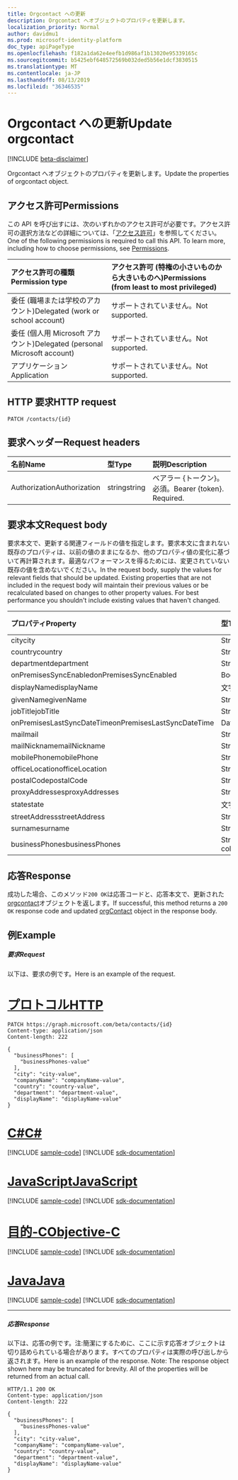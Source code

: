 ```yaml
---
title: Orgcontact への更新
description: Orgcontact へオブジェクトのプロパティを更新します。
localization_priority: Normal
author: davidmu1
ms.prod: microsoft-identity-platform
doc_type: apiPageType
ms.openlocfilehash: f182a1da62e4eefb1d986af1b13020e95339165c
ms.sourcegitcommit: b5425ebf648572569b032ded5b56e1dcf3830515
ms.translationtype: MT
ms.contentlocale: ja-JP
ms.lasthandoff: 08/13/2019
ms.locfileid: "36346535"
---
```

# <a name="update-orgcontact"></a><span data-ttu-id="2557f-103">Orgcontact への更新</span><span class="sxs-lookup"><span data-stu-id="2557f-103">Update orgcontact</span></span>

[!INCLUDE [beta-disclaimer](../../includes/beta-disclaimer.md)]

<span data-ttu-id="2557f-104">Orgcontact へオブジェクトのプロパティを更新します。</span><span class="sxs-lookup"><span data-stu-id="2557f-104">Update the properties of orgcontact object.</span></span>
## <a name="permissions"></a><span data-ttu-id="2557f-105">アクセス許可</span><span class="sxs-lookup"><span data-stu-id="2557f-105">Permissions</span></span>
<span data-ttu-id="2557f-p101">この API を呼び出すには、次のいずれかのアクセス許可が必要です。アクセス許可の選択方法などの詳細については、「[アクセス許可](/graph/permissions-reference)」を参照してください。</span><span class="sxs-lookup"><span data-stu-id="2557f-p101">One of the following permissions is required to call this API. To learn more, including how to choose permissions, see [Permissions](/graph/permissions-reference).</span></span>

|<span data-ttu-id="2557f-108">アクセス許可の種類</span><span class="sxs-lookup"><span data-stu-id="2557f-108">Permission type</span></span>      | <span data-ttu-id="2557f-109">アクセス許可 (特権の小さいものから大きいものへ)</span><span class="sxs-lookup"><span data-stu-id="2557f-109">Permissions (from least to most privileged)</span></span>              |
|:--------------------|:---------------------------------------------------------|
|<span data-ttu-id="2557f-110">委任 (職場または学校のアカウント)</span><span class="sxs-lookup"><span data-stu-id="2557f-110">Delegated (work or school account)</span></span> | <span data-ttu-id="2557f-111">サポートされていません。</span><span class="sxs-lookup"><span data-stu-id="2557f-111">Not supported.</span></span>    |
|<span data-ttu-id="2557f-112">委任 (個人用 Microsoft アカウント)</span><span class="sxs-lookup"><span data-stu-id="2557f-112">Delegated (personal Microsoft account)</span></span> | <span data-ttu-id="2557f-113">サポートされていません。</span><span class="sxs-lookup"><span data-stu-id="2557f-113">Not supported.</span></span>    |
|<span data-ttu-id="2557f-114">アプリケーション</span><span class="sxs-lookup"><span data-stu-id="2557f-114">Application</span></span> | <span data-ttu-id="2557f-115">サポートされていません。</span><span class="sxs-lookup"><span data-stu-id="2557f-115">Not supported.</span></span> |

## <a name="http-request"></a><span data-ttu-id="2557f-116">HTTP 要求</span><span class="sxs-lookup"><span data-stu-id="2557f-116">HTTP request</span></span>
<!-- { "blockType": "ignored" } -->
```http
PATCH /contacts/{id}
```
## <a name="request-headers"></a><span data-ttu-id="2557f-117">要求ヘッダー</span><span class="sxs-lookup"><span data-stu-id="2557f-117">Request headers</span></span>
| <span data-ttu-id="2557f-118">名前</span><span class="sxs-lookup"><span data-stu-id="2557f-118">Name</span></span>       | <span data-ttu-id="2557f-119">型</span><span class="sxs-lookup"><span data-stu-id="2557f-119">Type</span></span> | <span data-ttu-id="2557f-120">説明</span><span class="sxs-lookup"><span data-stu-id="2557f-120">Description</span></span>|
|:-----------|:------|:----------|
| <span data-ttu-id="2557f-121">Authorization</span><span class="sxs-lookup"><span data-stu-id="2557f-121">Authorization</span></span>  | <span data-ttu-id="2557f-122">string</span><span class="sxs-lookup"><span data-stu-id="2557f-122">string</span></span>  | <span data-ttu-id="2557f-p102">ベアラー {トークン}。必須。</span><span class="sxs-lookup"><span data-stu-id="2557f-p102">Bearer {token}. Required.</span></span> |

## <a name="request-body"></a><span data-ttu-id="2557f-125">要求本文</span><span class="sxs-lookup"><span data-stu-id="2557f-125">Request body</span></span>
<span data-ttu-id="2557f-p103">要求本文で、更新する関連フィールドの値を指定します。要求本文に含まれない既存のプロパティは、以前の値のままになるか、他のプロパティ値の変化に基づいて再計算されます。最適なパフォーマンスを得るためには、変更されていない既存の値を含めないでください。</span><span class="sxs-lookup"><span data-stu-id="2557f-p103">In the request body, supply the values for relevant fields that should be updated. Existing properties that are not included in the request body will maintain their previous values or be recalculated based on changes to other property values. For best performance you shouldn't include existing values that haven't changed.</span></span>

| <span data-ttu-id="2557f-129">プロパティ</span><span class="sxs-lookup"><span data-stu-id="2557f-129">Property</span></span>     | <span data-ttu-id="2557f-130">型</span><span class="sxs-lookup"><span data-stu-id="2557f-130">Type</span></span>   |<span data-ttu-id="2557f-131">説明</span><span class="sxs-lookup"><span data-stu-id="2557f-131">Description</span></span>|
|:---------------|:--------|:----------|
|<span data-ttu-id="2557f-132">city</span><span class="sxs-lookup"><span data-stu-id="2557f-132">city</span></span>|<span data-ttu-id="2557f-133">String</span><span class="sxs-lookup"><span data-stu-id="2557f-133">String</span></span>||
|<span data-ttu-id="2557f-134">country</span><span class="sxs-lookup"><span data-stu-id="2557f-134">country</span></span>|<span data-ttu-id="2557f-135">String</span><span class="sxs-lookup"><span data-stu-id="2557f-135">String</span></span>||
|<span data-ttu-id="2557f-136">department</span><span class="sxs-lookup"><span data-stu-id="2557f-136">department</span></span>|<span data-ttu-id="2557f-137">String</span><span class="sxs-lookup"><span data-stu-id="2557f-137">String</span></span>||
|<span data-ttu-id="2557f-138">onPremisesSyncEnabled</span><span class="sxs-lookup"><span data-stu-id="2557f-138">onPremisesSyncEnabled</span></span>|<span data-ttu-id="2557f-139">Boolean</span><span class="sxs-lookup"><span data-stu-id="2557f-139">Boolean</span></span>||
|<span data-ttu-id="2557f-140">displayName</span><span class="sxs-lookup"><span data-stu-id="2557f-140">displayName</span></span>|<span data-ttu-id="2557f-141">文字列</span><span class="sxs-lookup"><span data-stu-id="2557f-141">String</span></span>||
|<span data-ttu-id="2557f-142">givenName</span><span class="sxs-lookup"><span data-stu-id="2557f-142">givenName</span></span>|<span data-ttu-id="2557f-143">String</span><span class="sxs-lookup"><span data-stu-id="2557f-143">String</span></span>||
|<span data-ttu-id="2557f-144">jobTitle</span><span class="sxs-lookup"><span data-stu-id="2557f-144">jobTitle</span></span>|<span data-ttu-id="2557f-145">String</span><span class="sxs-lookup"><span data-stu-id="2557f-145">String</span></span>||
|<span data-ttu-id="2557f-146">onPremisesLastSyncDateTime</span><span class="sxs-lookup"><span data-stu-id="2557f-146">onPremisesLastSyncDateTime</span></span>|<span data-ttu-id="2557f-147">DateTimeOffset</span><span class="sxs-lookup"><span data-stu-id="2557f-147">DateTimeOffset</span></span>||
|<span data-ttu-id="2557f-148">mail</span><span class="sxs-lookup"><span data-stu-id="2557f-148">mail</span></span>|<span data-ttu-id="2557f-149">String</span><span class="sxs-lookup"><span data-stu-id="2557f-149">String</span></span>||
|<span data-ttu-id="2557f-150">mailNickname</span><span class="sxs-lookup"><span data-stu-id="2557f-150">mailNickname</span></span>|<span data-ttu-id="2557f-151">String</span><span class="sxs-lookup"><span data-stu-id="2557f-151">String</span></span>||
|<span data-ttu-id="2557f-152">mobilePhone</span><span class="sxs-lookup"><span data-stu-id="2557f-152">mobilePhone</span></span>|<span data-ttu-id="2557f-153">String</span><span class="sxs-lookup"><span data-stu-id="2557f-153">String</span></span>||
|<span data-ttu-id="2557f-154">officeLocation</span><span class="sxs-lookup"><span data-stu-id="2557f-154">officeLocation</span></span>|<span data-ttu-id="2557f-155">String</span><span class="sxs-lookup"><span data-stu-id="2557f-155">String</span></span>||
|<span data-ttu-id="2557f-156">postalCode</span><span class="sxs-lookup"><span data-stu-id="2557f-156">postalCode</span></span>|<span data-ttu-id="2557f-157">String</span><span class="sxs-lookup"><span data-stu-id="2557f-157">String</span></span>||
|<span data-ttu-id="2557f-158">proxyAddresses</span><span class="sxs-lookup"><span data-stu-id="2557f-158">proxyAddresses</span></span>|<span data-ttu-id="2557f-159">String</span><span class="sxs-lookup"><span data-stu-id="2557f-159">String</span></span>||
|<span data-ttu-id="2557f-160">state</span><span class="sxs-lookup"><span data-stu-id="2557f-160">state</span></span>|<span data-ttu-id="2557f-161">文字列型 (String)</span><span class="sxs-lookup"><span data-stu-id="2557f-161">String</span></span>||
|<span data-ttu-id="2557f-162">streetAddress</span><span class="sxs-lookup"><span data-stu-id="2557f-162">streetAddress</span></span>|<span data-ttu-id="2557f-163">String</span><span class="sxs-lookup"><span data-stu-id="2557f-163">String</span></span>||
|<span data-ttu-id="2557f-164">surname</span><span class="sxs-lookup"><span data-stu-id="2557f-164">surname</span></span>|<span data-ttu-id="2557f-165">String</span><span class="sxs-lookup"><span data-stu-id="2557f-165">String</span></span>||
|<span data-ttu-id="2557f-166">businessPhones</span><span class="sxs-lookup"><span data-stu-id="2557f-166">businessPhones</span></span>|<span data-ttu-id="2557f-167">String collection</span><span class="sxs-lookup"><span data-stu-id="2557f-167">String collection</span></span>||

## <a name="response"></a><span data-ttu-id="2557f-168">応答</span><span class="sxs-lookup"><span data-stu-id="2557f-168">Response</span></span>

<span data-ttu-id="2557f-169">成功した場合、このメソッド`200 OK`は応答コードと、応答本文で、更新された[orgcontact](../resources/orgcontact.md)オブジェクトを返します。</span><span class="sxs-lookup"><span data-stu-id="2557f-169">If successful, this method returns a `200 OK` response code and updated [orgContact](../resources/orgcontact.md) object in the response body.</span></span>
## <a name="example"></a><span data-ttu-id="2557f-170">例</span><span class="sxs-lookup"><span data-stu-id="2557f-170">Example</span></span>
##### <a name="request"></a><span data-ttu-id="2557f-171">要求</span><span class="sxs-lookup"><span data-stu-id="2557f-171">Request</span></span>
<span data-ttu-id="2557f-172">以下は、要求の例です。</span><span class="sxs-lookup"><span data-stu-id="2557f-172">Here is an example of the request.</span></span>

# <a name="httptabhttp"></a>[<span data-ttu-id="2557f-173">プロトコル</span><span class="sxs-lookup"><span data-stu-id="2557f-173">HTTP</span></span>](#tab/http)
<!-- {
  "blockType": "request",
  "name": "update_orgcontact"
}-->
```http
PATCH https://graph.microsoft.com/beta/contacts/{id}
Content-type: application/json
Content-length: 222

{
  "businessPhones": [
    "businessPhones-value"
  ],
  "city": "city-value",
  "companyName": "companyName-value",
  "country": "country-value",
  "department": "department-value",
  "displayName": "displayName-value"
}
```
# <a name="ctabcsharp"></a>[<span data-ttu-id="2557f-174">C#</span><span class="sxs-lookup"><span data-stu-id="2557f-174">C#</span></span>](#tab/csharp)
[!INCLUDE [sample-code](../includes/snippets/csharp/update-orgcontact-csharp-snippets.md)]
[!INCLUDE [sdk-documentation](../includes/snippets/snippets-sdk-documentation-link.md)]

# <a name="javascripttabjavascript"></a>[<span data-ttu-id="2557f-175">JavaScript</span><span class="sxs-lookup"><span data-stu-id="2557f-175">JavaScript</span></span>](#tab/javascript)
[!INCLUDE [sample-code](../includes/snippets/javascript/update-orgcontact-javascript-snippets.md)]
[!INCLUDE [sdk-documentation](../includes/snippets/snippets-sdk-documentation-link.md)]

# <a name="objective-ctabobjc"></a>[<span data-ttu-id="2557f-176">目的-C</span><span class="sxs-lookup"><span data-stu-id="2557f-176">Objective-C</span></span>](#tab/objc)
[!INCLUDE [sample-code](../includes/snippets/objc/update-orgcontact-objc-snippets.md)]
[!INCLUDE [sdk-documentation](../includes/snippets/snippets-sdk-documentation-link.md)]

# <a name="javatabjava"></a>[<span data-ttu-id="2557f-177">Java</span><span class="sxs-lookup"><span data-stu-id="2557f-177">Java</span></span>](#tab/java)
[!INCLUDE [sample-code](../includes/snippets/java/update-orgcontact-java-snippets.md)]
[!INCLUDE [sdk-documentation](../includes/snippets/snippets-sdk-documentation-link.md)]

---

##### <a name="response"></a><span data-ttu-id="2557f-178">応答</span><span class="sxs-lookup"><span data-stu-id="2557f-178">Response</span></span>
<span data-ttu-id="2557f-p104">以下は、応答の例です。注:簡潔にするために、ここに示す応答オブジェクトは切り詰められている場合があります。すべてのプロパティは実際の呼び出しから返されます。</span><span class="sxs-lookup"><span data-stu-id="2557f-p104">Here is an example of the response. Note: The response object shown here may be truncated for brevity. All of the properties will be returned from an actual call.</span></span>
<!-- {
  "blockType": "response",
  "truncated": true,
  "@odata.type": "microsoft.graph.orgcontact"
} -->
```http
HTTP/1.1 200 OK
Content-type: application/json
Content-length: 222

{
  "businessPhones": [
    "businessPhones-value"
  ],
  "city": "city-value",
  "companyName": "companyName-value",
  "country": "country-value",
  "department": "department-value",
  "displayName": "displayName-value"
}
```

<!-- uuid: 8fcb5dbc-d5aa-4681-8e31-b001d5168d79
2015-10-25 14:57:30 UTC -->
<!--
{
  "type": "#page.annotation",
  "description": "Update orgcontact",
  "keywords": "",
  "section": "documentation",
  "tocPath": "",
  "suppressions": [
  ]
}
-->
